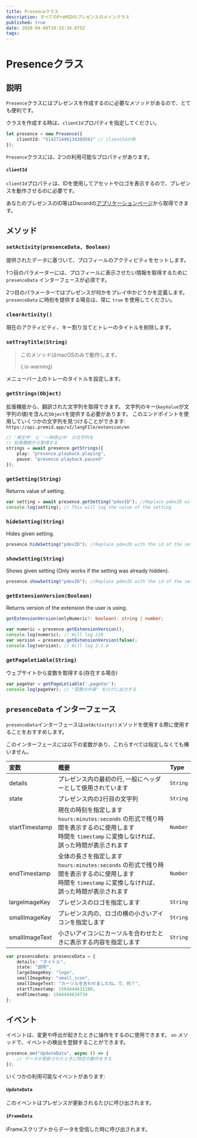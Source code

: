 ```yaml
---
title: Presenceクラス
description: すべてのPreMIDのプレゼンスのメインクラス
published: true
date: 2020-04-08T19:33:34.075Z
tags:
---
```


# Presenceクラス

## 説明

`Presence`クラスにはプレゼンスを作成するのに必要なメソッドがあるので、とても便利です。

 クラスを作成する時は、`clientId`プロパティを指定してください。

```typescript
let presence = new Presence({
    clientId: "514271496134389561" // clientIdの例
});
```

`Presence`クラスには、2つの利用可能なプロパティがあります。

#### `clientId`

`clientId`プロパティは、IDを使用してアセットやロゴを表示するので、プレゼンスを動作させるのに必要です。

あなたのプレゼンスのID等はDiscordの[アプリケーションページ](https://discordapp.com/developers/applications)から取得できます。

## メソッド

### `setActivity(presenceData, Boolean)`

提供されたデータに基づいて、プロフィールのアクティビティをセットします。

1つ目のパラメーターには、プロフィールに表示させたい情報を取得するために `presenceData` インターフェースが必須です。

2つ目のパラメーターではプレゼンスが何かをプレイ中かどうかを定義します。 `presenceData` に時刻を提供する場合は、常に `true` を使用してください。

### `clearActivity()`

現在のアクティビティ、キー割り当てとトレーのタイトルを削除します。

### `setTrayTitle(String)`

> このメソッドはmacOSのみで動作します。 
> 
> {.is-warning}

メニューバー上のトレーのタイトルを設定します。

### `getStrings(Object)`

拡張機能から、翻訳された文字列を取得できます。 文字列のキー(`keyValue`が文字列の値)を含んだ`Object`を提供する必要があります。 このエンドポイントを使用していくつかの文字列を見つけることができます: `https://api.premid.app/v2/langFIle/extension/en`

```typescript
// '再生中' と '一時停止中' の文字列を
// 拡張機能から取得する
strings = await presence.getStrings({
    play: "presence.playback.playing",
    pause: "presence.playback.paused"
});
```

### `getSetting(String)`
Returns value of setting.
```typescript
var setting = await presence.getSetting("pdexID"); //Replace pdexID with the id of the setting
console.log(setting); // This will log the value of the setting
```

### `hideSetting(String)`
Hides given setting.
```typescript
presence.hideSetting("pdexID"); //Replace pdexID with the id of the setting
```

### `showSetting(String)`
Shows given setting (Only works if the setting was already hidden).
```typescript
presence.showSetting("pdexID"); //Replace pdexID with the id of the setting
```

### `getExtensionVersion(Boolean)`
Returns version of the extension the user is using.
```typescript
getExtensionVersion(onlyNumeric?: boolean): string | number;

var numeric = presence.getExtensionVersion();
console.log(numeric); // Will log 210
var version = presence.getExtensionVersion(false);
console.log(version); // Will log 2.1.0
```

### `getPageletiable(String)`

ウェブサイトから変数を取得する(存在する場合)

```typescript
var pageVar = getPageLetiable('.pageVar');
console.log(pageVar); // "変数の中身" をログに出力する
```

## `presenceData` インターフェース

`presenceData`インターフェースは`setActivity()`メソッドを使用する際に使用することをおすすめします。

このインターフェースには以下の変数があり、これらすべては指定しなくても構いません。

<table>
  <thead>
    <tr>
      <th style="text-align:left">変数</th>
      <th style="text-align:left">概要</th>
      <th style="text-align:left">Type</th>
    </tr>
  </thead>
  <tbody>
    <tr>
      <td style="text-align:left">details</td>
      <td style="text-align:left">プレゼンス内の最初の行, 一般にヘッダーとして使用されています</td>
      <td style="text-align:left"><code>String</code>
      </td>
    </tr>
    <tr>
      <td style="text-align:left">state</td>
      <td style="text-align:left">プレゼンス内の2行目の文字列</td>
      <td style="text-align:left"><code>String</code>
      </td>
    </tr>
    <tr>
      <td style="text-align:left">startTimestamp</td>
      <td style="text-align:left">現在の時刻を指定します<br>
        <code>hours:minutes:seconds</code> の形式で残り時間を表示するのに使用します
          <br>時間を <code>timestamp</code> に変換しなければ、誤った時間が表示されます
      </td>
      <td style="text-align:left"><code>Number</code>
      </td>
    </tr>
    <tr>
      <td style="text-align:left">endTimestamp</td>
      <td style="text-align:left">全体の長さを指定します
        <br><code>hours:minutes:seconds</code> の形式で残り時間を表示するのに使用します
          <br>時間を <code>timestamp</code> に変換しなければ、誤った時間が表示されます
      </td>
      <td style="text-align:left"><code>Number</code>
      </td>
    </tr>
    <tr>
      <td style="text-align:left">largeImageKey</td>
      <td style="text-align:left">プレゼンスのロゴを指定します</td>
      <td style="text-align:left"><code>String</code>
      </td>
    </tr>
    <tr>
      <td style="text-align:left">smallImageKey</td>
      <td style="text-align:left">プレゼンス内の、ロゴの横の小さいアイコンを指定します</td>
      <td style="text-align:left"><code>String</code>
      </td>
    </tr>
    <tr>
      <td style="text-align:left">smallImageText</td>
      <td style="text-align:left">小さいアイコンにカーソルを合わせたときに表示する内容を指定します</td>
      <td style="text-align:left"><code>String</code>
      </td>
    </tr>
  </tbody>
</table>

```typescript
var presenceData: presenceData = {
    details: "タイトル",
    state: "説明",
    largeImageKey: "logo",
    smallImageKey: "small_icon",
    smallImageText: "カーソルを合わせましたね。で、何？",
    startTimestamp: 1564444631188,
    endTimestamp: 1564444634734
};
```

## イベント

イベントは、変更や呼出が起きたときに操作をするのに使用できます。 `on` メソッドで、イベントの検出を登録することができます。

```typescript
presence.on("UpdateData", async () => {
    // データが更新されたときに特定の動作をする
});
```

いくつかの利用可能なイベントがあります:

#### `UpdateData`

このイベントはプレゼンスが更新されるたびに呼び出されます。

#### `iFrameData`

iFrameスクリプトからデータを受信した時に呼び出されます。
